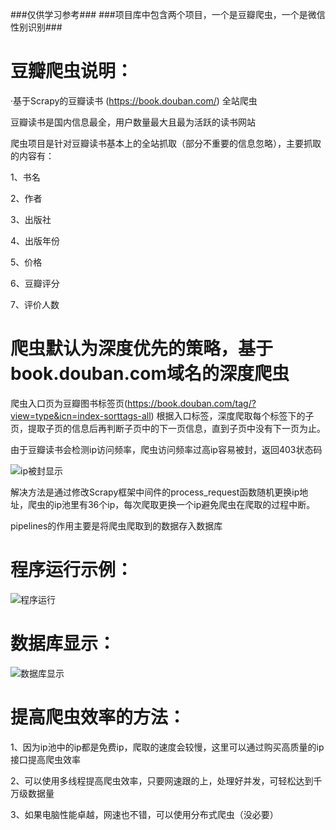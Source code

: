###仅供学习参考###
###项目库中包含两个项目，一个是豆瓣爬虫，一个是微信性别识别###

# 豆瓣爬虫说明：
·基于Scrapy的豆瓣读书 (https://book.douban.com/) 全站爬虫

豆瓣读书是国内信息最全，用户数量最大且最为活跃的读书网站

爬虫项目是针对豆瓣读书基本上的全站抓取（部分不重要的信息忽略），主要抓取的内容有：

1、书名

2、作者

3、出版社

4、出版年份

5、价格

6、豆瓣评分

7、评价人数



# 爬虫默认为深度优先的策略，基于book.douban.com域名的深度爬虫

爬虫入口页为豆瓣图书标签页(https://book.douban.com/tag/?view=type&icn=index-sorttags-all)
根据入口标签，深度爬取每个标签下的子页，提取子页的信息后再判断子页中的下一页信息，直到子页中没有下一页为止。

由于豆瓣读书会检测ip访问频率，爬虫访问频率过高ip容易被封，返回403状态码

![ip被封显示](https://github.com/xiaohanxxx/Wechat-Recognition/blob/master/douban/%E7%88%AC%E8%99%AB%E9%94%99%E8%AF%AF.png)

解决方法是通过修改Scrapy框架中间件的process_request函数随机更换ip地址，爬虫的ip池里有36个ip，每次爬取更换一个ip避免爬虫在爬取的过程中断。

pipelines的作用主要是将爬虫爬取到的数据存入数据库


# 程序运行示例：

![程序运行](https://github.com/xiaohanxxx/Wechat-Recognition/blob/master/douban/%E7%A8%8B%E5%BA%8F%E8%BF%90%E8%A1%8C.gif)


# 数据库显示：

![数据库显示](https://github.com/xiaohanxxx/Wechat-Recognition/blob/master/douban/%E6%95%B0%E6%8D%AE%E5%BA%93%E6%98%BE%E7%A4%BA.gif)



# 提高爬虫效率的方法：

1、因为ip池中的ip都是免费ip，爬取的速度会较慢，这里可以通过购买高质量的ip接口提高爬虫效率

2、可以使用多线程提高爬虫效率，只要网速跟的上，处理好并发，可轻松达到千万级数据量

3、如果电脑性能卓越，网速也不错，可以使用分布式爬虫（没必要）
